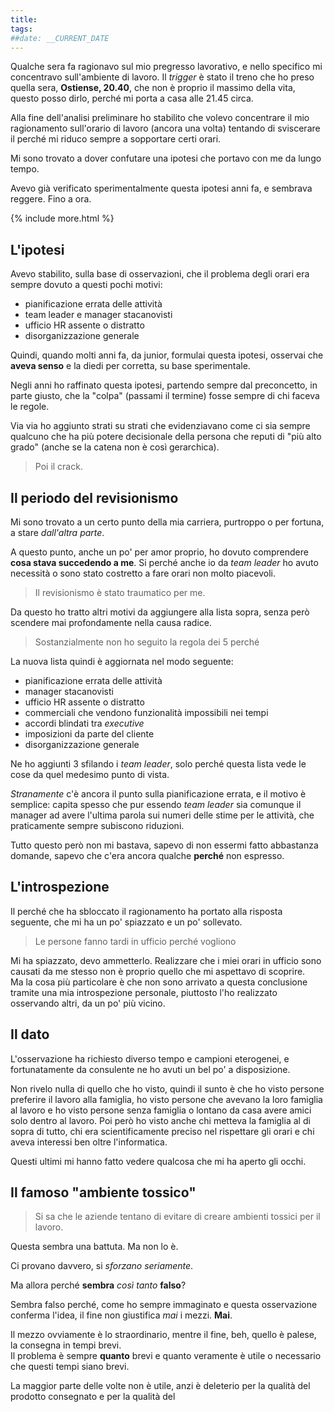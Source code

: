 ```yaml
---
title: 
tags: 
##date: __CURRENT_DATE
---
```


Qualche sera fa ragionavo sul mio pregresso lavorativo, e nello specifico mi concentravo sull'ambiente di lavoro. Il _trigger_ è stato il treno che ho preso quella sera, **Ostiense, 20.40**, che non è proprio il massimo della vita, questo posso dirlo, perché mi porta a casa alle 21.45 circa.

Alla fine dell'analisi preliminare ho stabilito che volevo concentrare il mio ragionamento sull'orario di lavoro (ancora una volta) tentando di sviscerare il perché mi riduco sempre a sopportare certi orari.

Mi sono trovato a dover confutare una ipotesi che portavo con me da lungo tempo.

Avevo già verificato sperimentalmente questa ipotesi anni fa, e sembrava reggere. Fino a ora.

{% include more.html %}

## L'ipotesi

Avevo stabilito, sulla base di osservazioni, che il problema degli orari era sempre dovuto a questi pochi motivi:

- pianificazione errata delle attività
- team leader e manager stacanovisti
- ufficio HR assente o distratto
- disorganizzazione generale

Quindi, quando molti anni fa, da junior, formulai questa ipotesi, osservai che **aveva senso** e la diedi per corretta, su base sperimentale.

Negli anni ho raffinato questa ipotesi, partendo sempre dal preconcetto, in parte giusto, che la "colpa" (passami il termine) fosse sempre di chi faceva le regole.

Via via ho aggiunto strati su strati che evidenziavano come ci sia sempre qualcuno che ha più potere decisionale della persona che reputi di "più alto grado" (anche se la catena non è così gerarchica).

> Poi il crack.

## Il periodo del revisionismo

Mi sono trovato a un certo punto della mia carriera, purtroppo o per fortuna, a stare _dall'altra parte_.

A questo punto, anche un po' per amor proprio, ho dovuto comprendere **cosa stava succedendo a me**. Si perché anche io da _team leader_ ho avuto necessità o sono stato costretto a fare orari non molto piacevoli.

> Il revisionismo è stato traumatico per me.

Da questo ho tratto altri motivi da aggiungere alla lista sopra, senza però scendere mai profondamente nella causa radice.

> Sostanzialmente non ho seguito la regola dei 5 perché

La nuova lista quindi è aggiornata nel modo seguente:

- pianificazione errata delle attività
- manager stacanovisti
- ufficio HR assente o distratto
- commerciali che vendono funzionalità impossibili nei tempi
- accordi blindati tra _executive_
- imposizioni da parte del cliente
- disorganizzazione generale

Ne ho aggiunti 3 sfilando i _team leader_, solo perché questa lista vede le cose da quel medesimo punto di vista.

_Stranamente_ c'è ancora il punto sulla pianificazione errata, e il motivo è semplice: capita spesso che pur essendo _team leader_ sia comunque il manager ad avere l'ultima parola sui numeri delle stime per le attività, che praticamente sempre subiscono riduzioni.

Tutto questo però non mi bastava, sapevo di non essermi fatto abbastanza domande, sapevo che c'era ancora qualche **perché** non espresso.

## L'introspezione

Il perché che ha sbloccato il ragionamento ha portato alla risposta seguente, che mi ha un po' spiazzato e un po' sollevato.

> Le persone fanno tardi in ufficio perché vogliono

Mi ha spiazzato, devo ammetterlo. Realizzare che i miei orari in ufficio sono causati da me stesso non è proprio quello che mi aspettavo di scoprire.  
Ma la cosa più particolare è che non sono arrivato a questa conclusione tramite una mia introspezione personale, piuttosto l'ho realizzato osservando altri, da un po' più vicino.

## Il dato

L'osservazione ha richiesto diverso tempo e campioni eterogenei, e fortunatamente da consulente ne ho avuti un bel po' a disposizione.

Non rivelo nulla di quello che ho visto, quindi il sunto è che ho visto persone preferire il lavoro alla famiglia, ho visto persone che avevano la loro famiglia al lavoro e ho visto persone senza famiglia o lontano da casa avere amici solo dentro al lavoro. Poi però ho visto anche chi metteva la famiglia al di sopra di tutto, chi era scientificamente preciso nel rispettare gli orari e chi aveva interessi ben oltre l'informatica.

Questi ultimi mi hanno fatto vedere qualcosa che mi ha aperto gli occhi.

## Il famoso "ambiente tossico"

> Si sa che le aziende tentano di evitare di creare ambienti tossici per il lavoro.

Questa sembra una battuta. Ma non lo è.

Ci provano davvero, si _sforzano seriamente_.

Ma allora perché **sembra** _così tanto_ **falso**?

Sembra falso perché, come ho sempre immaginato e questa osservazione conferma l'idea, il fine non giustifica *mai* i mezzi. **Mai**.

Il mezzo ovviamente è lo straordinario, mentre il fine, beh, quello è palese, la consegna in tempi brevi.  
Il problema è sempre **quanto** brevi e quanto veramente è utile o necessario che questi tempi siano brevi.

La maggior parte delle volte non è utile, anzi è deleterio per la qualità del prodotto consegnato e per la qualità del